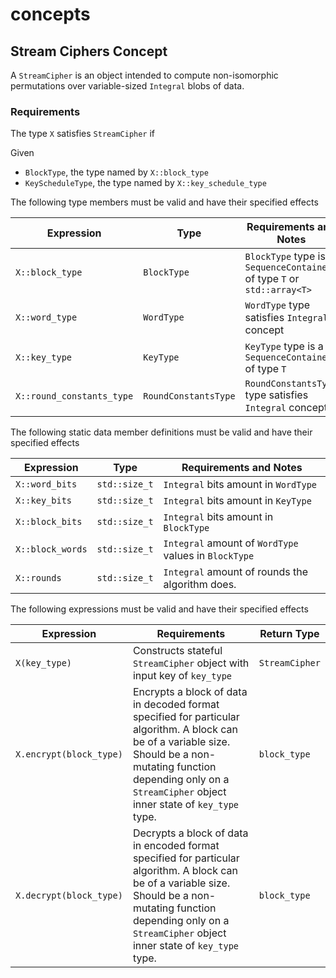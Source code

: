 # concepts



## Stream Ciphers Concept  <a href="#stream_ciphers_concept" id="stream_ciphers_concept"></a>

A `StreamCipher` is an object intended to compute non-isomorphic permutations over variable-sized `Integral` blobs of data.

### Requirements

The type `X` satisfies `StreamCipher` if

Given

* `BlockType`, the type named by `X::block_type`
* `KeyScheduleType`, the type named by `X::key_schedule_type`

The following type members must be valid and have their specified effects

| Expression                | Type                 | Requirements and Notes                                                   |
| ------------------------- | -------------------- | ------------------------------------------------------------------------ |
| `X::block_type`           | `BlockType`          | `BlockType` type is a `SequenceContainer` of type `T` or `std::array<T>` |
| `X::word_type`            | `WordType`           | `WordType` type satisfies `Integral` concept                             |
| `X::key_type`             | `KeyType`            | `KeyType` type is a `SequenceContainer` of type `T`                      |
| `X::round_constants_type` | `RoundConstantsType` | `RoundConstantsType` type satisfies `Integral` concept                   |

The following static data member definitions must be valid and have their specified effects

| Expression       | Type          | Requirements and Notes                                |
| ---------------- | ------------- | ----------------------------------------------------- |
| `X::word_bits`   | `std::size_t` | `Integral` bits amount in `WordType`                  |
| `X::key_bits`    | `std::size_t` | `Integral` bits amount in `KeyType`                   |
| `X::block_bits`  | `std::size_t` | `Integral` bits amount in `BlockType`                 |
| `X::block_words` | `std::size_t` | `Integral` amount of `WordType` values in `BlockType` |
| `X::rounds`      | `std::size_t` | `Integral` amount of rounds the algorithm does.       |

The following expressions must be valid and have their specified effects

| Expression              | Requirements                                                                                                                                                                                                                  | Return Type    |
| ----------------------- | ----------------------------------------------------------------------------------------------------------------------------------------------------------------------------------------------------------------------------- | -------------- |
| `X(key_type)`           | Constructs stateful `StreamCipher` object with input key of `key_type`                                                                                                                                                        | `StreamCipher` |
| `X.encrypt(block_type)` | Encrypts a block of data in decoded format specified for particular algorithm. A block can be of a variable size. Should be a non-mutating function depending only on a `StreamCipher` object inner state of `key_type` type. | `block_type`   |
| `X.decrypt(block_type)` | Decrypts a block of data in encoded format specified for particular algorithm. A block can be of a variable size. Should be a non-mutating function depending only on a `StreamCipher` object inner state of `key_type` type. | `block_type`   |
